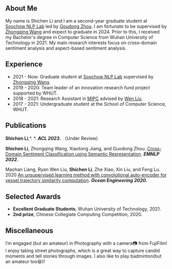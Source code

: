 ## About Me

My name is Shichen Li and I am a second-year graduate student at [Soochow NLP Lab](http://nlp.suda.edu.cn/) led by [Goudong Zhou](http://nlp.suda.edu.cn/~gdzhou/index.html).
I am fortunate to be supervised by [Zhongqing Wang](https://wangzqsuda.github.io/index.html) and expect to graduate in 2024. Prior to this, I received my Bachelor's degree in Computer Science from Wuhan University of Technology in 2021. My main research interests focus on cross-domain sentiment analysis and aspect-based sentiment analysis.

## Experience

- 2021 - Now: Graduate student at [Soochow NLP Lab](http://nlp.suda.edu.cn/) supervised by [Zhongqing Wang](https://wangzqsuda.github.io/index.html).
- 2019 - 2020: Team leader of an innovation research fund project supported by WHUT.
- 2018 - 2021: Research Assistant in [MIPC](http://mipc.whut.edu.cn/index.html) advised by [Wen Liu](https://scholar.google.com.tw/citations?user=jgb3Ey4AAAAJ&hl=zh-CN&oi=ao).
- 2017 - 2021: Undergraduate student at the School of Computer Science, WHUT.

## Publications

**Shichen Li**,*. *. **_ACL 2023_.** （Under Review)

**Shichen Li**, Zhongqing Wang, Xiaotong Jiang, and Guodong Zhou. [Cross-Domain Sentiment Classification using Semantic Representation](https://aclanthology.org/2022.findings-emnlp.22). **_EMNLP 2022_.**

Maohan Liang, Ryan Wen Liu, **Shichen Li**, Zhe Xiao, Xin Liu, and Feng Lu. 2020 [An unsupervised learning method with convolutional auto-encoder for vessel trajectory similarity computation](https://www.sciencedirect.com/science/article/abs/pii/S0029801821002389). **_Ocean Engineering 2020_.**
## Selected Awards

- **Excellent Graduate Students**, Wuhan University of Technology, 2021.
- **2nd prize**, Chinese Collegiate Computing Competition, 2020.  

## Miscellaneous

I’m engaged (but an amateur) in Photography with a camera:camera: from FujiFilm! I enjoy taking street photographs, which is a great way to capture candid moments and tell stories through images. I also like to play badminton(but an amateur too:satisfied:)!


